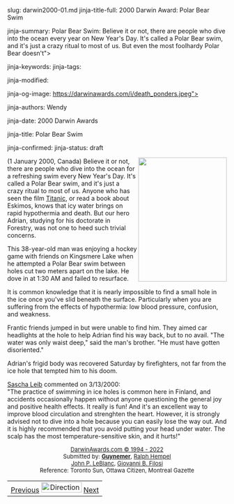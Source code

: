 slug: darwin2000-01.md
jinja-title-full: 2000 Darwin Award: Polar Bear Swim

jinja-summary: Polar Bear Swim: Believe it or not, there are people who dive into the ocean every year on New Year's Day. It's called a Polar Bear swim, and it's just a crazy ritual to most of us. But even the most foolhardy Polar Bear doesn't">

jinja-keywords:
jinja-tags:

jinja-modified:

jinja-og-image: https://darwinawards.com/i/death_ponders.jpeg">

jinja-authors: Wendy

jinja-date: 2000 Darwin Awards


jinja-title: Polar Bear Swim


jinja-confirmed:
jinja-status: draft

<A href="darwin2000-05.html"><IMG src="/i/art/banwell/darwin2000-01.gif" width="203" height="285" align="right" border="0"></A>(1 January 2000, Canada) Believe it or not, there are people who dive into the ocean for a refreshing swim every New Year's Day. It's called a Polar Bear swim, and it's just a crazy ritual to most of us. Anyone who has seen the film <U>Titanic</U>, or read a book about Eskimos, knows that icy water brings on rapid hypothermia and death. But our hero Adrian, studying for his doctorate in Forestry, was not one to heed such trivial concerns.</P>
	 <P align="left">This 38-year-old man was enjoying a hockey game with friends on Kingsmere Lake when he attempted a Polar Bear swim between holes cut two meters apart on the lake. He dove in at 1:30 AM and failed to resurface.</P>
	 <P align="left">It is common knowledge that it is nearly impossible to find a small hole in the ice once you've slid beneath the surface. Particularly when you are suffering from the effects of hypothermia: low blood pressure, confusion, and weakness.</P>
	 <P align="left">Frantic friends jumped in but were unable to find him. They aimed car headlights at the hole to help Adrian find his way back, but to no avail. &quot;The water was only waist deep,&quot; said the man's brother. &quot;He must have gotten disoriented.&quot;</P>
	 <P align="left">
Adrian's frigid body was recovered Saturday by firefighters, not far from the ice hole that tempted him to his doom.</P>
	 <P align="left"><A href="mailto:REMOVE-sascha.leib@uta.fi">Sascha Leib</A> commented on 3/13/2000:<BR>
	 &quot;The practice of swimming in ice holes is common here in Finland, and accidents occasionally happen without anyone questioning the general joy and positive health effects. It really is fun! And it's an excellent way to improve blood circulation and strenghten the heart. However, it is strongly advised not to dive into a hole because you can easily lose the way out. And it is highly recommended that you avoid putting your head under water. The scalp has the most temperature-sensitive skin, and it hurts!&quot;</P>
	 <P align="center"><FONT size="-7"><A href="http://darwinawards.com/misc/copyright.html"><FONT size="-1">DarwinAwards.com &copy; 1994 - 2022</A></FONT></FONT>
<FONT size="-1"><BR>
	 Submitted by: <B><A href="mailto:REMOVE-jasonwm@umich.edu">Guynemer</A></B>, <A href="mailto:REMOVE-rhempel@bmts.com">Ralph Hempel</A><BR>
	 <A href="mailto:REMOVE-jpl@internet.look.ca">John P. LeBlanc</A>, <A href="mailto:REMOVE-gbfilosi@cam.org">Giovanni B. Filosi<BR>
	 </A>Reference: Toronto Sun, Ottawa Citizen, Montreal Gazette</FONT>

<!--#include virtual="/inc/votebar_viewvoteonly" -->

</CENTER>
</TD></TR></CENTER>
</TABLE>
<TABLE width=100% border=0 background="/i/bgmain.jpg" cellspacing=5 cellpadding=10><TR><TD>
<CENTER>
<A href="darwin1999-60.html">Previous</A> <IMG src="/i/arrowani.gif" width="93" height="24" border="0" alt="Directions"> <A href="darwin2000-02.html">Next</A>
</CENTER>
</H2>

<!--#include file=nav_2000.html -->


